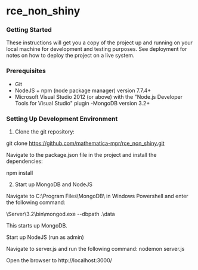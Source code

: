 # rce_non_shiny

### Getting Started

These instructions will get you a copy of the project up and running on 
your local machine for development and testing purposes. See deployment for notes on how to deploy the project on a live system.

### Prerequisites

- Git    
- NodeJS + npm (node package manager) version 7.7.4+    
- Microsoft Visual Studio 2012 (or above) with the "Node.js Developer Tools for Visual Studio" plugin
-MongoDB version 3.2+

### Setting Up Development Environment

1. Clone the git repository:

git clone https://github.com/mathematica-mpr/rce_non_shiny.git

Navigate to the package.json file in the project and install the dependencies:

npm install

2. Start up MongoDB and NodeJS

Navigate to C:\Program Files\MongoDB\ in Windows Powershell and enter the following command:

\Server\3.2\bin\mongod.exe --dbpath .\data

This starts up MongoDB.

Start up NodeJS (run as admin) 

Navigate to server.js and run the following command: nodemon server.js 

Open the browser to http://localhost:3000/

